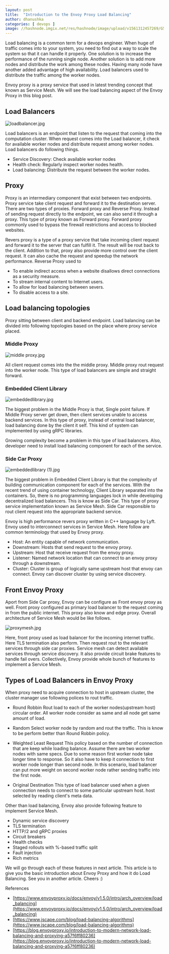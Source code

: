 ```yaml
---
layout: post
title:  "Introduction to the Envoy Proxy Load Balancing"
author: dhanushka
categories: [ devops ]
image: //hashnode.imgix.net/res/hashnode/image/upload/v1561312457269/G5Pz1-Ghi.jpeg
---
```

Load balancing is a common term for a devops engineer. When huge of traffic comes into to your system, you need to find out a way to scale the system so that it can handle it properly. One solution is to increase the performance of the running single node. Another solution is to add more nodes and distribute the work among these nodes. Having many node have another added advantage of high availability. Load balancers used to distribute the traffic among the worker nodes.

Envoy proxy is a proxy service that used in latest trending concept that known as Service Mesh. We will see the load balancing aspect of the Envoy Proxy in this blog post.

## Load Balancers

![loadbalancer.jpg](https://cdn.hashnode.com/res/hashnode/image/upload/v1561200701337/6m8S99wcO.jpeg)

Load balancers is an endpoint that listen to the request that coming into the computation cluster. When request comes into the Load balancer, it check for available worker nodes and distribute request among worker nodes. Load balancers do following things.
- Service Discovery: Check available worker nodes
- Health check: Regularly inspect worker nodes health.
- Load balancing: Distribute the request between the worker nodes.

## Proxy
Proxy is an intermediary component that exist between two endpoints. Proxy service take client request and forward it to the destination server. There are two types of proxies. Forward proxy and Reverse Proxy. Instead of sending request directly to the endpoint, we can also send it through a proxy. This type of proxy known as Forward proxy. Forward proxy commonly used to bypass the firewall restrictions and access to blocked websites.  

Revers proxy is a type of a proxy service that take incoming client request and forward it to the server that can fulfill it. The result will be rout back to the client. Addition to that, proxy also provide more control over the client request. It can also cache the request and speedup the network performance. Reverse Proxy used to
- To enable indirect access when a website disallows direct connections as a security measure.
- To stream internal content to Internet users.
- To allow for load balancing between severs.
- To disable access to a site.

## Load balancing topologies

Proxy sitting between client and backend endpoint. Load balancing can be divided into following topologies based on the place where proxy service placed.

### Middle Proxy

![middle proxy.jpg](https://cdn.hashnode.com/res/hashnode/image/upload/v1561205086390/LSqMUbxzw.jpeg)

All client request comes into the the middle proxy. Middle proxy rout request into the worker node. This type of load balancers are simple and straight forward.

### Embedded Client Library


![embeddedlibrary.jpg](https://cdn.hashnode.com/res/hashnode/image/upload/v1561205823453/R5t8rUG_s.jpeg)

The biggest problem in the Middle Proxy is that, Single point failure. If Middle Proxy server get down, then client services unable to access backend services.
In this type of proxy, instead of central load balancer, load balancing done by the client it self. This kind of system can implemented by using gRPC libraries.

Growing complexity become a problem in this type of load balancers. Also, developer need to install load balancing component for each of the service.

### Side Car Proxy

![embeddedlibrary (1).jpg](https://cdn.hashnode.com/res/hashnode/image/upload/v1561210903166/SeuzlneW7.jpeg)

The biggest problem in Embedded Client Library is that the complexity of building communication component for each of the services. With the recent trend of using container technology, Client Library separated into the containers. So, there is no programming languages lock in while developing decentralized load balancers. This is know as Side Car. This type of proxy service implementation known as Service Mesh. Side Car responsible to rout client request into the appropriate backend service.

Envoy is high performance revers proxy written in C++ language by Lyft. Envoy used to interconnect services in Service Mesh. Here follow are common terminology that used by Envoy proxy.

- Host: An entity capable of network communication.
- Downstream: Hosts that send request to the envoy proxy.
- Upstream: Host that receive request from the envoy proxy.
- Listener: Named network location that can connect to an envoy proxy through a downstream.
- Cluster: Cluster is group of logically same upstream host that envoy can connect. Envoy can discover cluster by using service discovery.

## Front Envoy Proxy
Aport from Side Car proxy, Envoy can be configure as Front envoy proxy as well. Front proxy configured as primary load balancer to the request coming in from the public internet. This proxy also know and edge proxy. Overall architecture of Service Mesh would be like follows.

![proxymesh.jpg](https://cdn.hashnode.com/res/hashnode/image/upload/v1561216275915/eEMY3ilcZ.jpeg)

Here, front proxy used as load balancer for the incoming internet traffic. Here TLS termination also perform.  Then request rout to the relevant services through side car proxies. Service mesh can detect available services through service discovery. It also provide circuit brake features to handle fail overs. Collectively, Envoy provide whole bunch of features to implement a Service Mesh.

## Types of Load Balancers in Envoy Proxy
When proxy need to acquire connection to host in upstream cluster, the cluster manager use following polices to rout traffic.

- Round Robbin
Rout load to each of the worker nodes(upstream host) circular order. All worker node consider as same and all node get same amount of load.

- Random
Select worker node by random and rout the traffic. This is know to be perform better than Round Robbin policy.

- Weighted Least Request
This policy based on the number of connection that are keep while loading balance. Assume there are two worker nodes with same specs. Due to some reason first worker node take longer time to response. So it also have to keep it connection to first worker node longer than second node. In this scenario, load balancer can put more weight on second worker node rather sending traffic into the first node.

- Original Destination
This type of load balancer used when a given connection needs to connect to some particular upstream host. host selected by reading client's meta data.

Other than load balancing, Envoy also provide following feature to implement Service Mesh.
- Dynamic service discovery
- TLS termination
- HTTP/2 and gRPC proxies
- Circuit breakers
- Health checks
- Staged rollouts with %-based traffic split
- Fault injection
- Rich metrics

We will go through each of these features in next article. This article is to give you the basic introduction about Envoy Proxy and how it do Load Balancing. See you in another article. Cheers :)

References
-  [https://www.envoyproxy.io/docs/envoy/v1.5.0/intro/arch_overview/load_balancing](https://www.envoyproxy.io/docs/envoy/v1.5.0/intro/arch_overview/load_balancing)
- [https://www.jscape.com/blog/load-balancing-algorithms](https://www.jscape.com/blog/load-balancing-algorithms)
- [https://blog.envoyproxy.io/introduction-to-modern-network-load-balancing-and-proxying-a57f6ff80236](https://blog.envoyproxy.io/introduction-to-modern-network-load-balancing-and-proxying-a57f6ff80236)